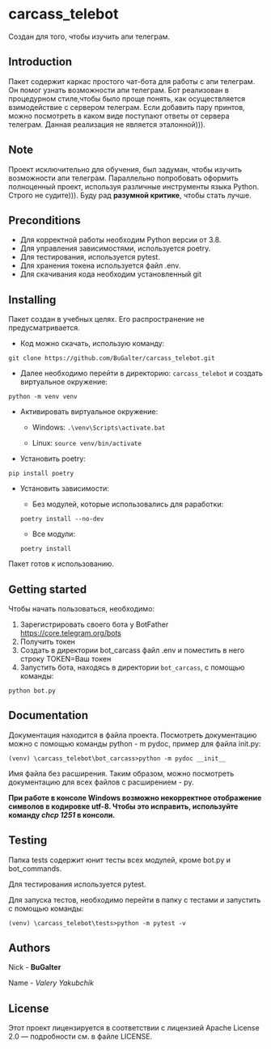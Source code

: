 # carcass_telebot

Создан для того, чтобы изучить апи телеграм.

## Introduction

Пакет содержит каркас простого чат-бота для работы с апи телеграм. Он помог
узнать возможности апи телеграм. Бот реализован в процедурном стиле,чтобы было 
проще понять, как осуществляется взимодействие с сервером телеграм.
Если добавить пару принтов, можно посмотреть в каком виде поступают ответы от
сервера телеграм. Данная реализация не является эталонной))).

## Note

Проект исключительно для обучения, был задуман, чтобы изучить возможности апи телеграм.
Параллельно попробовать оформить полноценный проект, используя различные инструменты
языка Python. Строго не судите))). Буду рад **разумной критике**, чтобы стать лучше.

## Preconditions

* Для корректной работы необходим Python версии от 3.8.
* Для управления зависимостями, используется poetry.
* Для тестирования, используется pytest.
* Для хранения токена используется файл .env.
* Для скачивания кода необходим установленный git

## Installing

Пакет создан в учебных целях. Его распространение не предусматривается.

* Код можно скачать, использую команду: 

`git clone https://github.com/BuGalter/carcass_telebot.git`

* Далее необходимо перейти в директорию: `carcass_telebot` и создать виртуальное
окружение:

`python -m venv venv`

* Активировать виртуальное окружение:
    * Windows:
    `.\venv\Scripts\activate.bat`

    * Linux:
    `source venv/bin/activate`

* Установить poetry:

`pip install poetry`

* Установить зависимости:
    * Без модулей, которые использовались для раработки:

    `poetry install --no-dev`

    * Все модули:

    `poetry install`

Пакет готов к использованию.

## Getting started

Чтобы начать пользоваться, необходимо:

1. Зарегистрировать своего бота у BotFather https://core.telegram.org/bots
1. Получить токен
1. Создать в директории bot_carcass файл .env и поместить в него строку TOKEN=Ваш токен
1. Запустить бота, находясь в директории `bot_carcass`, с помощью команды:

`python bot.py`

## Documentation

Документация находится в файла проекта.
Посмотреть документацию можно с помощью команды python - m pydoc, пример для файла init.py:

```
(venv) \carcass_telebot\bot_carcass>python -m pydoc __init__ 
```

Имя файла без расширения. Таким образом, можно посмотреть документацию для всех
файлов с расширением - py.

**При работе в консоле Windows возможно некорректное отображение символов в кодировке utf-8.
Чтобы это исправить, используйте команду *chcp 1251* в консоли.**

## Testing

Папка tests содержит юнит тесты всех модулей, кроме bot.py и bot_commands.

Для тестирования используется pytest.

Для запуска тестов, необходимо перейти в папку с тестами и запустить с помощью команды:

`(venv) \carcass_telebot\tests>python -m pytest -v`

## Authors

Nick - **BuGalter**

Name - *Valery Yakubchik*

## License

Этот проект лицензируется в соответствии с лицензией Apache License 2.0 — подробности 
см. в файле LICENSE.